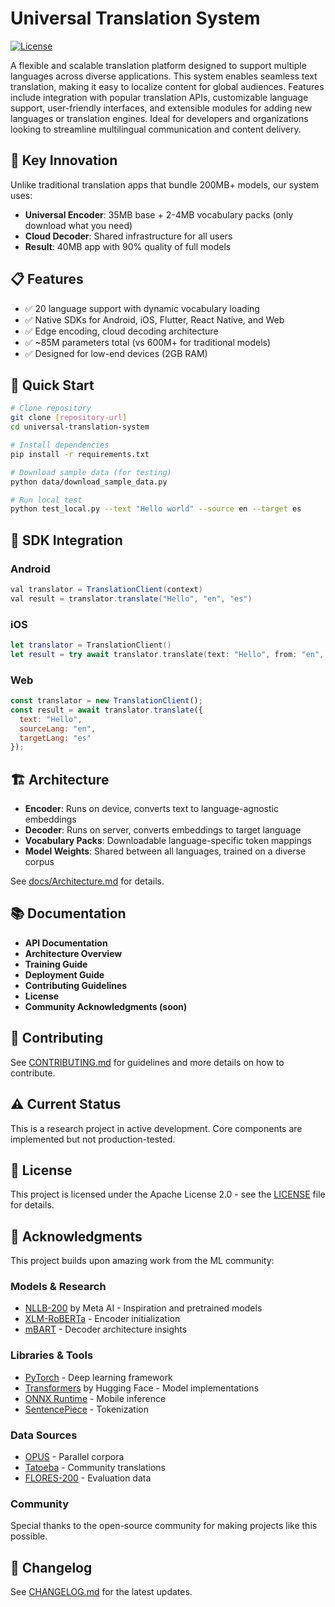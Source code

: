 # Universal Translation System

[![License](https://img.shields.io/badge/License-Apache_2.0-blue.svg)](https://opensource.org/licenses/Apache-2.0)

A flexible and scalable translation platform designed to support multiple languages across diverse applications. This system enables seamless text translation, making it easy to localize content for global audiences. Features include integration with popular translation APIs, customizable language support, user-friendly interfaces, and extensible modules for adding new languages or translation engines. Ideal for developers and organizations looking to streamline multilingual communication and content delivery.

## 🌟 Key Innovation

Unlike traditional translation apps that bundle 200MB+ models, our system uses:
- **Universal Encoder**: 35MB base + 2-4MB vocabulary packs (only download what you need)
- **Cloud Decoder**: Shared infrastructure for all users
- **Result**: 40MB app with 90% quality of full models

## 📋 Features

- ✅ 20 language support with dynamic vocabulary loading
- ✅ Native SDKs for Android, iOS, Flutter, React Native, and Web
- ✅ Edge encoding, cloud decoding architecture
- ✅ ~85M parameters total (vs 600M+ for traditional models)
- ✅ Designed for low-end devices (2GB RAM)

## 🚀 Quick Start

```bash
# Clone repository
git clone [repository-url]
cd universal-translation-system

# Install dependencies
pip install -r requirements.txt

# Download sample data (for testing)
python data/download_sample_data.py

# Run local test
python test_local.py --text "Hello world" --source en --target es
```

## 📱 SDK Integration

### Android
```java
val translator = TranslationClient(context)
val result = translator.translate("Hello", "en", "es")
```

### iOS
```swift
let translator = TranslationClient()
let result = try await translator.translate(text: "Hello", from: "en", to: "es")
```

### Web
```Javascript
const translator = new TranslationClient();
const result = await translator.translate({
  text: "Hello",
  sourceLang: "en",
  targetLang: "es"
});
```

## 🏗️ Architecture

- **Encoder**: Runs on device, converts text to language-agnostic embeddings
- **Decoder**: Runs on server, converts embeddings to target language
- **Vocabulary Packs**: Downloadable language-specific token mappings
- **Model Weights**: Shared between all languages, trained on a diverse corpus

See [docs/Architecture.md](Architecture.md) for details.

## 📚 Documentation
- **API Documentation**
- **Architecture Overview**
- **Training Guide**
- **Deployment Guide**
- **Contributing Guidelines**
- **License**
- **Community Acknowledgments (soon)**

## 🤝 Contributing
See [CONTRIBUTING.md](CONTRIBUTING.md) for guidelines and more details on how to contribute.

## ⚠️ Current Status
This is a research project in active development. Core components are implemented but not production-tested.

## 📄 License

This project is licensed under the Apache License 2.0 - see the [LICENSE](LICENSE) file for details.

## 🙏 Acknowledgments

This project builds upon amazing work from the ML community:

### Models & Research
- [NLLB-200](https://github.com/facebookresearch/fairseq/tree/nllb) by Meta AI - Inspiration and pretrained models
- [XLM-RoBERTa](https://huggingface.co/xlm-roberta-base) - Encoder initialization
- [mBART](https://github.com/pytorch/fairseq/tree/master/examples/mbart) - Decoder architecture insights

### Libraries & Tools
- [PyTorch](https://pytorch.org/) - Deep learning framework
- [Transformers](https://huggingface.co/transformers) by Hugging Face - Model implementations
- [ONNX Runtime](https://onnxruntime.ai/) - Mobile inference
- [SentencePiece](https://github.com/google/sentencepiece) - Tokenization

### Data Sources
- [OPUS](https://opus.nlpl.eu/) - Parallel corpora
- [Tatoeba](https://tatoeba.org/) - Community translations
- [FLORES-200](https://github.com/facebookresearch/flores) - Evaluation data

### Community
Special thanks to the open-source community for making projects like this possible.

## 📜 Changelog
See [CHANGELOG.md](CHANGELOG.md) for the latest updates.